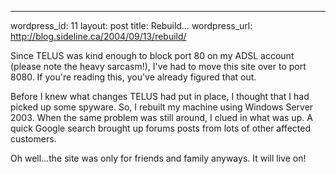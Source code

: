 --- 
wordpress_id: 11
layout: post
title: Rebuild&#8230;
wordpress_url: http://blog.sideline.ca/2004/09/13/rebuild/

Since TELUS was kind enough to block port 80 on my ADSL account (please note the heavy sarcasm!), I've had to move this site over to port 8080. If you're reading this, you've already figured that out.
<p>Before I knew what changes TELUS had put in place, I thought that I had picked up some spyware. So, I rebuilt my machine using Windows Server 2003. When the same problem was still around, I clued in what was up. A quick Google search brought up forums posts from lots of other affected customers.</p>
<p>Oh well...the site was only for friends and family anyways. It will live on!</p>
